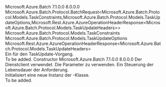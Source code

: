 <Type Name="TaskUpdateBatchRequest" FullName="Microsoft.Azure.Batch.Protocol.BatchRequests.TaskUpdateBatchRequest">
  <TypeSignature Language="C#" Value="public class TaskUpdateBatchRequest : Microsoft.Azure.Batch.Protocol.BatchRequest&lt;Microsoft.Azure.Batch.Protocol.Models.TaskConstraints,Microsoft.Azure.Batch.Protocol.Models.TaskUpdateOptions,Microsoft.Rest.Azure.AzureOperationHeaderResponse&lt;Microsoft.Azure.Batch.Protocol.Models.TaskUpdateHeaders&gt;&gt;" />
  <TypeSignature Language="ILAsm" Value=".class public auto ansi beforefieldinit TaskUpdateBatchRequest extends Microsoft.Azure.Batch.Protocol.BatchRequest`3&lt;class Microsoft.Azure.Batch.Protocol.Models.TaskConstraints, class Microsoft.Azure.Batch.Protocol.Models.TaskUpdateOptions, class Microsoft.Rest.Azure.AzureOperationHeaderResponse`1&lt;class Microsoft.Azure.Batch.Protocol.Models.TaskUpdateHeaders&gt;&gt;" />
  <TypeSignature Language="DocId" Value="T:Microsoft.Azure.Batch.Protocol.BatchRequests.TaskUpdateBatchRequest" />
  <TypeSignature Language="VB.NET" Value="Public Class TaskUpdateBatchRequest&#xA;Inherits BatchRequest(Of TaskConstraints, TaskUpdateOptions, AzureOperationHeaderResponse(Of TaskUpdateHeaders))" />
  <TypeSignature Language="F#" Value="type TaskUpdateBatchRequest = class&#xA;    inherit BatchRequest&lt;TaskConstraints, TaskUpdateOptions, AzureOperationHeaderResponse&lt;TaskUpdateHeaders&gt;&gt;" />
  <AssemblyInfo>
    <AssemblyName>Microsoft.Azure.Batch</AssemblyName>
    <AssemblyVersion>7.1.0.0</AssemblyVersion>
    <AssemblyVersion>8.0.0.0</AssemblyVersion>
  </AssemblyInfo>
  <Base>
    <BaseTypeName>Microsoft.Azure.Batch.Protocol.BatchRequest&lt;Microsoft.Azure.Batch.Protocol.Models.TaskConstraints,Microsoft.Azure.Batch.Protocol.Models.TaskUpdateOptions,Microsoft.Rest.Azure.AzureOperationHeaderResponse&lt;Microsoft.Azure.Batch.Protocol.Models.TaskUpdateHeaders&gt;&gt;</BaseTypeName>
    <BaseTypeArguments>
      <BaseTypeArgument TypeParamName="TBody">Microsoft.Azure.Batch.Protocol.Models.TaskConstraints</BaseTypeArgument>
      <BaseTypeArgument TypeParamName="TOptions">Microsoft.Azure.Batch.Protocol.Models.TaskUpdateOptions</BaseTypeArgument>
      <BaseTypeArgument TypeParamName="TResponse">Microsoft.Rest.Azure.AzureOperationHeaderResponse&lt;Microsoft.Azure.Batch.Protocol.Models.TaskUpdateHeaders&gt;</BaseTypeArgument>
    </BaseTypeArguments>
  </Base>
  <Interfaces />
  <Docs>
    <summary>
            Ein <see cref="T:Microsoft.Azure.Batch.Protocol.IBatchRequest" /> für den TaskUpdate-Vorgang.
            </summary>
    <remarks>To be added.</remarks>
  </Docs>
  <Members>
    <Member MemberName=".ctor">
      <MemberSignature Language="C#" Value="public TaskUpdateBatchRequest (Microsoft.Azure.Batch.Protocol.BatchServiceClient serviceClient, Microsoft.Azure.Batch.Protocol.Models.TaskConstraints parameters, System.Threading.CancellationToken cancellationToken);" />
      <MemberSignature Language="ILAsm" Value=".method public hidebysig specialname rtspecialname instance void .ctor(class Microsoft.Azure.Batch.Protocol.BatchServiceClient serviceClient, class Microsoft.Azure.Batch.Protocol.Models.TaskConstraints parameters, valuetype System.Threading.CancellationToken cancellationToken) cil managed" />
      <MemberSignature Language="DocId" Value="M:Microsoft.Azure.Batch.Protocol.BatchRequests.TaskUpdateBatchRequest.#ctor(Microsoft.Azure.Batch.Protocol.BatchServiceClient,Microsoft.Azure.Batch.Protocol.Models.TaskConstraints,System.Threading.CancellationToken)" />
      <MemberSignature Language="F#" Value="new Microsoft.Azure.Batch.Protocol.BatchRequests.TaskUpdateBatchRequest : Microsoft.Azure.Batch.Protocol.BatchServiceClient * Microsoft.Azure.Batch.Protocol.Models.TaskConstraints * System.Threading.CancellationToken -&gt; Microsoft.Azure.Batch.Protocol.BatchRequests.TaskUpdateBatchRequest" Usage="new Microsoft.Azure.Batch.Protocol.BatchRequests.TaskUpdateBatchRequest (serviceClient, parameters, cancellationToken)" />
      <MemberType>Constructor</MemberType>
      <AssemblyInfo>
        <AssemblyName>Microsoft.Azure.Batch</AssemblyName>
        <AssemblyVersion>7.1.0.0</AssemblyVersion>
        <AssemblyVersion>8.0.0.0</AssemblyVersion>
      </AssemblyInfo>
      <Parameters>
        <Parameter Name="serviceClient" Type="Microsoft.Azure.Batch.Protocol.BatchServiceClient" />
        <Parameter Name="parameters" Type="Microsoft.Azure.Batch.Protocol.Models.TaskConstraints" />
        <Parameter Name="cancellationToken" Type="System.Threading.CancellationToken" />
      </Parameters>
      <Docs>
        <param name="serviceClient">Der Dienstclient verwendet.</param>
        <param name="parameters">Die Parameter zu verwenden.</param>
        <param name="cancellationToken">Ein <see cref="T:System.Threading.CancellationToken" /> Steuerung der Lebensdauer der Anforderung.</param>
        <summary>
            Initialisiert eine neue Instanz der <see cref="T:Microsoft.Azure.Batch.Protocol.BatchRequests.TaskUpdateBatchRequest" />-Klasse.
            </summary>
        <remarks>To be added.</remarks>
      </Docs>
    </Member>
  </Members>
</Type>